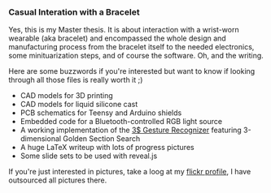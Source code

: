 ### Casual Interation with a Bracelet

Yes, this is my Master thesis. It is about interaction with
a wrist-worn wearable (aka bracelet) and encompassed the
whole design and manufacturing process from the bracelet
itself to the needed electronics, some minituarization steps,
and of course the software. Oh, and the writing.

Here are some buzzwords if you're interested but want to know
if looking through all those files is really worth it ;)

- CAD models for 3D printing
- CAD models for liquid silicone cast
- PCB schematics for Teensy and Arduino shields
- Embedded code for a Bluetooth-controlled RGB light source
- A working implementation of the [3$ Gesture Recognizer](http://www.medien.ifi.lmu.de/pubdb/publications/pub/kratz2010threedollar/kratz2010threedollar.pdf) featuring 3-dimensional Golden Section Search
- A huge LaTeX writeup with lots of progress pictures
- Some slide sets to be used with reveal.js

If you're just interested in pictures, take a loog at my
[flickr profile](https://www.flickr.com/photos/kikidergecko/sets/), I have outsourced all pictures there.

